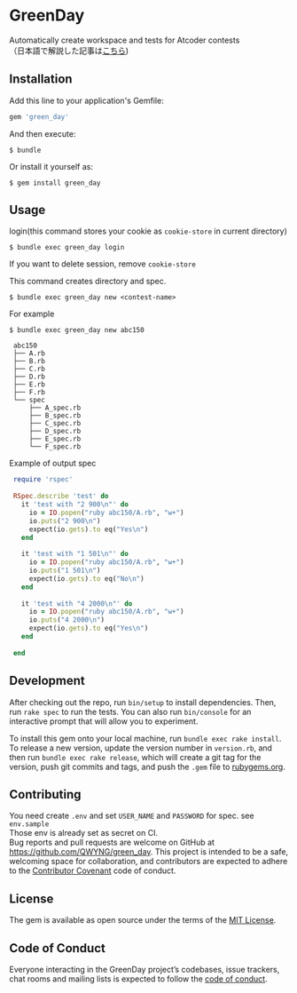# GreenDay
Automatically create workspace and tests for Atcoder contests  
（日本語で解説した記事は[こちら](https://qiita.com/QWYNG/items/0e2e6b72bd1969d0d751))
## Installation

Add this line to your application's Gemfile:

```ruby
gem 'green_day'
```

And then execute:

    $ bundle

Or install it yourself as:

    $ gem install green_day

## Usage
login(this command stores your cookie as `cookie-store` in current directory)

    $ bundle exec green_day login
    
If you want to delete session, remove `cookie-store`
    
This command creates directory and spec.
   
    $ bundle exec green_day new <contest-name>

For example 
   
    $ bundle exec green_day new abc150
   
   ```
    abc150
    ├── A.rb
    ├── B.rb
    ├── C.rb
    ├── D.rb
    ├── E.rb
    ├── F.rb
    └── spec
        ├── A_spec.rb
        ├── B_spec.rb
        ├── C_spec.rb
        ├── D_spec.rb
        ├── E_spec.rb
        └── F_spec.rb
   ```
   
   Example of output spec
   
   ```ruby
    require 'rspec'
    
    RSpec.describe 'test' do
      it 'test with "2 900\n"' do
        io = IO.popen("ruby abc150/A.rb", "w+")
        io.puts("2 900\n")
        expect(io.gets).to eq("Yes\n")
      end
    
      it 'test with "1 501\n"' do
        io = IO.popen("ruby abc150/A.rb", "w+")
        io.puts("1 501\n")
        expect(io.gets).to eq("No\n")
      end
    
      it 'test with "4 2000\n"' do
        io = IO.popen("ruby abc150/A.rb", "w+")
        io.puts("4 2000\n")
        expect(io.gets).to eq("Yes\n")
      end
    
    end
  ```

## Development

After checking out the repo, run `bin/setup` to install dependencies. Then, run `rake spec` to run the tests. You can also run `bin/console` for an interactive prompt that will allow you to experiment.

To install this gem onto your local machine, run `bundle exec rake install`. To release a new version, update the version number in `version.rb`, and then run `bundle exec rake release`, which will create a git tag for the version, push git commits and tags, and push the `.gem` file to [rubygems.org](https://rubygems.org).

## Contributing
You need create `.env` and set `USER_NAME` and `PASSWORD` for spec. see `env.sample`  
Those env is already set as secret on CI.  
Bug reports and pull requests are welcome on GitHub at https://github.com/QWYNG/green_day. This project is intended to be a safe, welcoming space for collaboration, and contributors are expected to adhere to the [Contributor Covenant](http://contributor-covenant.org) code of conduct.

## License

The gem is available as open source under the terms of the [MIT License](https://opensource.org/licenses/MIT).

## Code of Conduct

Everyone interacting in the GreenDay project’s codebases, issue trackers, chat rooms and mailing lists is expected to follow the [code of conduct](https://github.com/[USERNAME]/green_day/blob/master/CODE_OF_CONDUCT.md).

